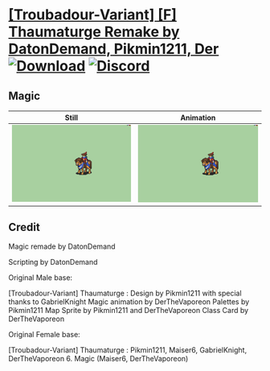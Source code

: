 # [\[Troubadour-Variant\] \[F\] Thaumaturge Remake by DatonDemand, Pikmin1211, Der](./) [![Download](https://img.shields.io/badge/Download--red?style=social&logo=github)](https://minhaskamal.github.io/DownGit/#/home?url=https://github.com/Klokinator/FE-Repo/tree/main/Battle%20Animations%2FMounted%20-%20Valks%2C%20MKs%2C%20Magi%2F%5BTroubadour-Variant%5D%20%5BF%5D%20Thaumaturge%20Remake%20by%20DatonDemand%2C%20Pikmin1211%2C%20Der%2F6.%20Magic) [![Discord](https://img.shields.io/badge/Discord--blue?style=social&logo=discord)](https://discord.gg/C7VNGnyTPA)

## Magic

| Still | Animation |
| :---: | :-------: |
| ![Magic still](./Magic_000.png) | ![Magic](./Magic.gif) |

## Credit

Magic remade by DatonDemand

Scripting by DatonDemand

Original Male base:

[Troubadour-Variant] Thaumaturge : Design by Pikmin1211 with special thanks to GabrielKnight Magic animation by DerTheVaporeon Palettes by Pikmin1211 Map Sprite by Pikmin1211 and DerTheVaporeon Class Card by DerTheVaporeon

Original Female base:

[Troubadour-Variant] Thaumaturge : Pikmin1211, Maiser6, GabrielKnight, DerTheVaporeon 6. Magic (Maiser6, DerTheVaporeon)
